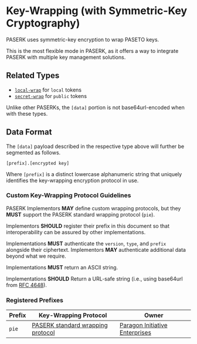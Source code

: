 # Key-Wrapping (with Symmetric-Key Cryptography)

PASERK uses symmetric-key encryption to wrap PASETO keys.

This is the most flexible mode in PASERK, as it offers a way to integrate
PASERK with multiple key management solutions.

## Related Types

* [`local-wrap`](../types/local-wrap.md) for `local` tokens
* [`secret-wrap`](../types/secret-wrap.md) for `public` tokens

Unlike other PASERKs, the `[data]` portion is not base64url-encoded when
with these types.

## Data Format

The `[data]` payload described in the respective type above will further
be segmented as follows.

    [prefix].[encrypted key]

Where `[prefix]` is a distinct lowercase alphanumeric string that
uniquely identifies the key-wrapping encryption protocol in use.

### Custom Key-Wrapping Protocol Guidelines

PASERK Implementors **MAY** define custom wrapping protocols, but they **MUST**
support the PASERK standard wrapping protocol (`pie`).

Implementors **SHOULD** register their prefix in this document so that
interoperability can be assured by other implementations.

Implementations **MUST** authenticate the `version`, `type`, and `prefix`
alongside their ciphertext. Implementors **MAY** authenticate additional
data beyond what we require.

Implementations **MUST** return an ASCII string. 

Implementations **SHOULD** Return a URL-safe string (i.e., using base64url
from [RFC 4648](https://datatracker.ietf.org/doc/html/rfc4648)).

### Registered Prefixes

| Prefix | Key-Wrapping Protocol                            | Owner                                                   |
|--------|--------------------------------------------------|---------------------------------------------------------|
| `pie`  | [PASERK standard wrapping protocol](Wrap/pie.md) | [Paragon Initiative Enterprises](https://paragonie.com) |
